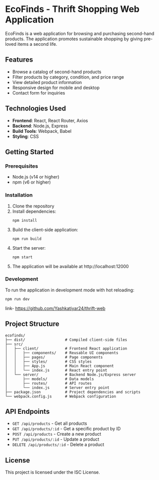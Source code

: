 # EcoFinds - Thrift Shopping Web Application

EcoFinds is a web application for browsing and purchasing second-hand products. The application promotes sustainable shopping by giving pre-loved items a second life.

## Features

- Browse a catalog of second-hand products
- Filter products by category, condition, and price range
- View detailed product information
- Responsive design for mobile and desktop
- Contact form for inquiries

## Technologies Used

- **Frontend**: React, React Router, Axios
- **Backend**: Node.js, Express
- **Build Tools**: Webpack, Babel
- **Styling**: CSS

## Getting Started

### Prerequisites

- Node.js (v14 or higher)
- npm (v6 or higher)

### Installation

1. Clone the repository
2. Install dependencies:
   ```
   npm install
   ```
3. Build the client-side application:
   ```
   npm run build
   ```
4. Start the server:
   ```
   npm start
   ```
5. The application will be available at http://localhost:12000

### Development

To run the application in development mode with hot reloading:

```
npm run dev
```
link- https://github.com/Yashkatiyar24/thrift-web 

## Project Structure

```
ecofinds/
├── dist/                  # Compiled client-side files
├── src/
│   ├── client/            # Frontend React application
│   │   ├── components/    # Reusable UI components
│   │   ├── pages/         # Page components
│   │   ├── styles/        # CSS styles
│   │   ├── App.js         # Main React component
│   │   └── index.js       # React entry point
│   └── server/            # Backend Node.js/Express server
│       ├── models/        # Data models
│       ├── routes/        # API routes
│       └── index.js       # Server entry point
├── package.json           # Project dependencies and scripts
└── webpack.config.js      # Webpack configuration
```

## API Endpoints

- `GET /api/products` - Get all products
- `GET /api/products/:id` - Get a specific product by ID
- `POST /api/products` - Create a new product
- `PUT /api/products/:id` - Update a product
- `DELETE /api/products/:id` - Delete a product

## License

This project is licensed under the ISC License.
